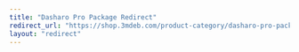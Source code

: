 ```yaml
---
title: "Dasharo Pro Package Redirect"
redirect_url: "https://shop.3mdeb.com/product-category/dasharo-pro-package/"
layout: "redirect"
---
```


